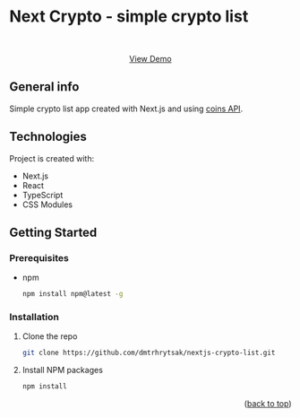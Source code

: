 # Next Crypto - simple crypto list
<div id="top"></div>

<div align="center">
  <br>
  <p align="center">
    <a href="https://nextjs-crypto-list.vercel.app/">View Demo</a>
  </p>
</div>

## General info
Simple crypto list app created with Next.js and using [coins API](https://api.coingecko.com/api/v3/coins).
	
## Technologies
Project is created with:
* Next.js
* React
* TypeScript
* CSS Modules
	
## Getting Started

### Prerequisites

* npm
  ```sh
  npm install npm@latest -g
  ```

### Installation

1. Clone the repo

   ```sh
   git clone https://github.com/dmtrhrytsak/nextjs-crypto-list.git
   ```
2. Install NPM packages

   ```sh
   npm install
   ```
<p align="right">(<a href="#top">back to top</a>)</p>
